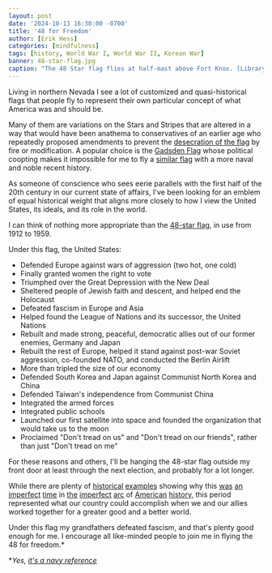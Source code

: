 ```yaml
---
layout: post
date: '2024-10-13 16:30:00 -0700'
title: '48 for Freedom'
author: [Erik Hess]
categories: [mindfulness]
tags: [history, World War I, World War II, Korean War]
banner: 48-star-flag.jpg 
caption: "The 48 Star flag flies at half-mast above Fort Knox. [Library of Congress, 1942](https://flic.kr/p/4jCg6Y)"
---
```


Living in northern Nevada I see a lot of customized and quasi-historical flags that people fly to represent their own particular concept of what America was and should be. 

Many of them are variations on the Stars and Stripes that are altered in a way that would have been anathema to conservatives of an earlier age who repeatedly proposed amendments to prevent the [desecration of the flag](https://en.wikipedia.org/wiki/Flag_Desecration_Amendment) by fire or modification. A popular choice is the [Gadsden Flag](https://en.wikipedia.org/wiki/Gadsden_flag) whose political coopting makes it impossible for me to fly a [similar flag](https://en.wikipedia.org/wiki/First_Navy_Jack) with a more naval and noble recent history.

As someone of conscience who sees eerie parallels with the first half of the 20th century in our current state of affairs, I've been looking for an emblem of equal historical weight that aligns more closely to how I view the United States, its ideals, and its role in the world. 

I can think of nothing more appropriate than the [48-star flag](https://en.wikipedia.org/wiki/Flag_of_the_United_States), in use from 1912 to 1959.

Under this flag, the United States:

* Defended Europe against wars of aggression (two hot, one cold)
* Finally granted women the right to vote
* Triumphed over the Great Depression with the New Deal
* Sheltered people of Jewish faith and descent, and helped end the Holocaust
* Defeated fascism in Europe and Asia
* Helped found the League of Nations and its successor, the United Nations
* Rebuilt and made strong, peaceful, democratic allies out of our former enemies, Germany and Japan
* Rebuilt the rest of Europe, helped it stand against post-war Soviet aggression, co-founded NATO, and conducted the Berlin Airlift
* More than tripled the size of our economy
* Defended South Korea and Japan against Communist North Korea and China
* Defended Taiwan's independence from Communist China
* Integrated the armed forces
* Integrated public schools
* Launched our first satellite into space and founded the organization that would take us to the moon
* Proclaimed "Don't tread on us" and "Don't tread on our friends", rather than just "Don't tread on me"

For these reasons and others, I'll be hanging the 48-star flag outside my front door at least through the next election, and probably for a lot longer. 

While there are plenty of [historical](https://en.wikipedia.org/wiki/Internment_of_Japanese_Americans) [examples](https://en.wikipedia.org/wiki/Racial_segregation_in_the_United_States_Armed_Forces) showing why this [was](https://en.wikipedia.org/wiki/Bombing_of_Dresden) [an](https://en.wikipedia.org/wiki/Bombing_of_Tokyo) [imperfect](https://en.wikipedia.org/wiki/Operation_Crossroads) [time](https://en.wikipedia.org/wiki/McCarthyism) in [the](https://en.wikipedia.org/wiki/Trail_of_Tears) [imperfect](https://en.wikipedia.org/wiki/Three-fifths_Compromise) [arc](https://en.wikipedia.org/wiki/Yellow_journalism) of [American](https://en.wikipedia.org/wiki/LGBTQ_history_in_the_United_States) [history](https://en.wikipedia.org/wiki/Feminism_in_the_United_States), this period represented what our country could accomplish when we and our allies worked together for a greater good and a better world.


Under this flag my grandfathers defeated fascism, and that's plenty good enough for me. I encourage all like-minded people to join me in flying the 48 for freedom.*

*_Yes, [it's a navy reference](https://en.wikipedia.org/wiki/41_for_Freedom)_